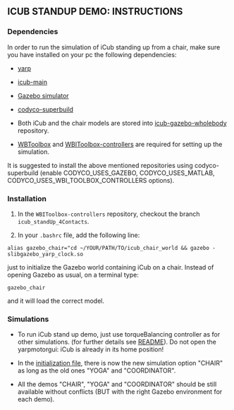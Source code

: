 ## ICUB STANDUP DEMO: INSTRUCTIONS

### Dependencies

In order to run the simulation of iCub standing up from a chair, make sure you have installed on your pc the following dependencies:

 - [yarp](https://github.com/robotology/yarp)
 - [icub-main](https://github.com/robotology/icub-main)
 - [Gazebo simulator](http://gazebosim.org/)
 - [codyco-superbuild](https://github.com/robotology/codyco-superbuild) 

 - Both iCub and the chair models are stored into [icub-gazebo-wholebody](https://github.com/robotology-playground/icub-gazebo-wholebody) repository.
 - [WBToolbox](https://github.com/robotology/WB-Toolbox) and [WBIToolbox-controllers](https://github.com/robotology-playground/WBI-Toolbox-controllers) are required for setting up the simulation.

 It is suggested to install the above mentioned repositories using codyco-superbuild (enable CODYCO_USES_GAZEBO, CODYCO_USES_MATLAB, CODYCO_USES_WBI_TOOLBOX_CONTROLLERS options).
 
### Installation

1) In the `WBIToolbox-controllers` repository, checkout the branch `icub_standUp_4Contacts`.

2) In your `.bashrc` file, add the following line:
    
  `alias gazebo_chair="cd ~/YOUR/PATH/TO/icub_chair_world && gazebo -slibgazebo_yarp_clock.so`
 
   just to initialize the Gazebo world containing iCub on a chair. Instead of opening Gazebo as usual, on a terminal type:

   `gazebo_chair`

   and it will load the correct model.

### Simulations

- To run iCub stand up demo, just use torqueBalancing controller as for other simulations. (for further details see [README](https://github.com/robotology-playground/WBI-Toolbox-controllers/blob/master/controllers/torqueBalancing/README.md)). 
  Do not open the yarpmotorgui: iCub is already in its home position!

- In the [initialization file](https://github.com/robotology-playground/WBI-Toolbox-controllers/blob/icub_chair/controllers/torqueBalancing/initTorqueBalancing.m), there is now the new simulation option "CHAIR" as long as the old ones "YOGA" and "COORDINATOR".

- All the demos "CHAIR", "YOGA" and "COORDINATOR" should be still available without conflicts (BUT with the right Gazebo environment for each demo). 
